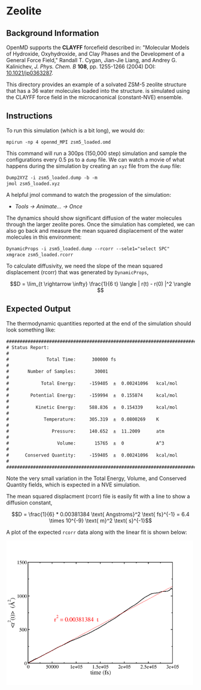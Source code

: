 # Zeolite

## Background Information

OpenMD supports the **CLAYFF** forcefield described in: "Molecular
Models of Hydroxide, Oxyhydroxide, and Clay Phases and the Development
of a General Force Field," Randall T. Cygan, Jian-Jie Liang, and
Andrey G. Kalinichev, *J. Phys. Chem. B* **108**, pp. 1255-1266 (2004)
DOI: [10.1021/jp0363287](https://doi.org/10.1021/jp0363287).

This directory provides an example of a solvated ZSM-5 zeolite
structure that has a 36 water molecules loaded into the structure.
is simulated using the CLAYFF force field in the microcanonical
(constant-NVE) ensemble.

## Instructions

To run this simulation (which is a bit long), we would do:
```
mpirun -np 4 openmd_MPI zsm5_loaded.omd
```

This command will run a 300ps (150,000 step) simulation and sample the configurations
every 0.5 ps to a `dump` file.  We can watch a movie of what happens during the
simulation by creating an `xyz` file from the `dump` file:

```
Dump2XYZ -i zsm5_loaded.dump -b -m
jmol zsm5_loaded.xyz
```

A helpful jmol command to watch the progession of the simulation:
- *Tools -> Animate... -> Once*

The dynamics should show significant diffusion of the water
molecules through the larger zeolite pores. Once the simulation has
completed, we can also go back and measure the mean squared
displacement of the water molecules in this environment:

```
DynamicProps -i zsm5_loaded.dump --rcorr --sele1="select SPC"
xmgrace zsm5_loaded.rcorr
```

To calculate diffusivity, we need the slope of the mean squared
displacement (rcorr) that was generated by `DynamicProps`,

$$D = \lim_{t \rightarrow \infty} \frac{1}{6 t} \langle | r(t) - r(0)
|^2 \rangle $$

## Expected Output
The thermodynamic quantities reported at the end of the simulation
should look something like:
```
###############################################################################
# Status Report:                                                              #
#              Total Time:      300000 fs                                     #
#       Number of Samples:       30001                                        #
#            Total Energy:     -159405  ±  0.00241096   kcal/mol              #
#        Potential Energy:     -159994  ±  0.155874     kcal/mol              #
#          Kinetic Energy:     588.836  ±  0.154339     kcal/mol              #
#             Temperature:     305.319  ±  0.0800269    K                     #
#                Pressure:     140.652  ±  11.2009      atm                   #
#                  Volume:       15765  ±  0            A^3                   #
#      Conserved Quantity:     -159405  ±  0.00241096   kcal/mol              #
###############################################################################
```

Note the very small variation in the Total Energy, Volume, and Conserved
Quantity fields, which is expected in a NVE simulation. 


The mean
squared displacment (rcorr) file is easily fit with a line to show a
diffusion constant, 

$$D = \frac{1}{6} * 0.00381384 \text{ Angstroms}^2 \text{ fs}^{-1} =
6.4 \times 10^{-9} \text{ m}^2 \text{ s}^{-1}$$

A plot of the expected `rcorr` data along with the linear fit is shown below:

<img src="../figures/rcorr.png" alt="image" width="500" height="auto">
